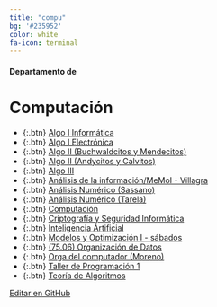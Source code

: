 ```yaml
---
title: "compu"
bg: '#235952'
color: white
fa-icon: terminal
---
```

#### Departamento de
# Computación

<!---
No poner los links de t.joinchat directamente,
>>>> NO USAR https://www.protectyourlinks.com/ <<<<
En lugar de https://t.me/joinchat/SaraSasasa-sa poner j/SaraSasasa-sa
-->

*  {:.btn} [Algo I Informática](j/A70cpFXTfQPaiUO5vsSJMQ)
*  {:.btn} [Algo I Electrónica](j/A70cpFfEMyrH_e1VSbbOmw)
*  {:.btn} [Algo II (Buchwaldcitos y Mendecitos)](j/A70cpEvxdpjEQgXUgTBgiw)
*  {:.btn} [Algo II (Andycitos y Calvitos)](j/A70cpFZAOK3JO-Wpsge1bg)
*  {:.btn} [Algo III](j/A70cpEWebHL3AD1l_SuIng)
*  {:.btn} [Análisis de la información/MeMoI - Villagra](j/FP2kuxhIGun-bf1yE6IZOQ)
*  {:.btn} [Análisis Numérico (Sassano)](j/NP4F9BwODH46vrDH3gAnwQ)
*  {:.btn} [Análisis Numérico (Tarela)](j/DMszTlJY8_KFm3NDHSNZWA)
*  {:.btn} [Computación](j/A70cpBejSAzul8jSGlpoOQ)
*  {:.btn} [Criptografía y Seguridad Informática](j/RtIFfhut_eS9uSPFcNf1Kw)
*  {:.btn} [Inteligencia Artificial](j/nGTXAdJC09hlZTgx)
*  {:.btn} [Modelos y Optimización I - sábados](j/FP2kuxwt01EDi0_02TTLtA)
*  {:.btn} [(75.06) Organización de Datos](j/IQ4_wRvx_n27Wf8KCJOsHQ)
*  {:.btn} [Orga del computador (Moreno)](j/CiRS_0Vrm9LUJVWBqQCNrw)
*  {:.btn} [Taller de Programación 1](j/A70cpBnwnhsSBnpw0QU89w)
*  {:.btn} [Teoría de Algoritmos](j/rhgD5pLf425hYWJh)

<span class="editongithub">
	<a href="{{site.github.repository_url}}/blob/master/{{page.path}}">
		<i class="fas fa-pen"></i> Editar en GitHub
	</a>
</span>
